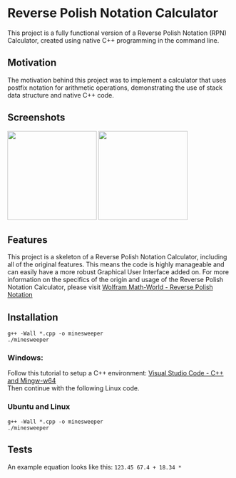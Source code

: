 # Reverse Polish Notation Calculator

This project is a fully functional version of a Reverse Polish Notation (RPN) Calculator, created using native C++ programming in the command line.

## Motivation

The motivation behind this project was to implement a calculator that uses postfix notation for arithmetic operations, demonstrating the use of stack data structure and native C++ code.

## Screenshots

<img src="https://github.com/carsonmagee/ProjectPortfolio/assets/24598567/cf8534a2-7a57-4473-b021-a4fcf04ac8e6" width="200" />
<img src="https://github.com/carsonmagee/ProjectPortfolio/assets/24598567/2d73c47c-2e06-4b85-ab9c-8689cc072784" width="200" />

## Features

This project is a skeleton of a Reverse Polish Notation Calculator, including all of the original features. This means the code is highly manageable and can easily have a more robust Graphical User Interface added on. For more information on the specifics of the origin and usage of the Reverse Polish Notation Calculator, please visit [Wolfram Math-World - Reverse Polish Notation]([https://code.visualstudio.com/docs/cpp/config-mingw](https://mathworld.wolfram.com/ReversePolishNotation.html)) 

## Installation

```
g++ -Wall *.cpp -o minesweeper
./minesweeper
```
### Windows:

Follow this tutorial to setup a C++ environment: [Visual Studio Code - C++ and Mingw-w64](https://code.visualstudio.com/docs/cpp/config-mingw)  
Then continue with the following Linux code.

### Ubuntu and Linux

```
g++ -Wall *.cpp -o minesweeper
./minesweeper
```
## Tests

An example equation looks like this: `123.45 67.4 + 18.34 *`
